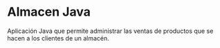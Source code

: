 # Almacen Java
Aplicación Java que permite administrar las ventas de productos que se hacen a los clientes de un almacén.